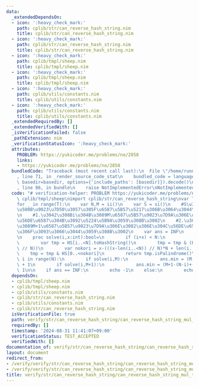 ```yaml
---
data:
  _extendedDependsOn:
  - icon: ':heavy_check_mark:'
    path: cplib/str/can_reverse_hash_string.nim
    title: cplib/str/can_reverse_hash_string.nim
  - icon: ':heavy_check_mark:'
    path: cplib/str/can_reverse_hash_string.nim
    title: cplib/str/can_reverse_hash_string.nim
  - icon: ':heavy_check_mark:'
    path: cplib/tmpl/sheep.nim
    title: cplib/tmpl/sheep.nim
  - icon: ':heavy_check_mark:'
    path: cplib/tmpl/sheep.nim
    title: cplib/tmpl/sheep.nim
  - icon: ':heavy_check_mark:'
    path: cplib/utils/constants.nim
    title: cplib/utils/constants.nim
  - icon: ':heavy_check_mark:'
    path: cplib/utils/constants.nim
    title: cplib/utils/constants.nim
  _extendedRequiredBy: []
  _extendedVerifiedWith: []
  _isVerificationFailed: false
  _pathExtension: nim
  _verificationStatusIcon: ':heavy_check_mark:'
  attributes:
    PROBLEM: https://yukicoder.me/problems/no/2858
    links:
    - https://yukicoder.me/problems/no/2858
  bundledCode: "Traceback (most recent call last):\n  File \"/home/runner/.local/lib/python3.10/site-packages/onlinejudge_verify/documentation/build.py\"\
    , line 71, in _render_source_code_stat\n    bundled_code = language.bundle(stat.path,\
    \ basedir=basedir, options={'include_paths': [basedir]}).decode()\n  File \"/home/runner/.local/lib/python3.10/site-packages/onlinejudge_verify/languages/nim.py\"\
    , line 86, in bundle\n    raise NotImplementedError\nNotImplementedError\n"
  code: "# verification-helper: PROBLEM https://yukicoder.me/problems/no/2858\ninclude\
    \ cplib/tmpl/sheep\nimport cplib/str/can_reverse_hash_string\nvar T = ii()\n\n\
    for _ in range(T):\n    var N,M = ii()\n    var S = si()\n    #S\u3092\u7121\u9650\
    \u500B\u9023\u7D50\u3057\u305F\u6587\u5B57\u5217\u306B\u3064\u3044\u3066\u3001\
    \n    #1.\u3042\u308Bi\u304B\u3089M\u6587\u5B57\u9023\u7D9A\u306E\u3082\u306E\u304C\
    \u56DE\u6587\u304B\u3092\u5224\u5B9A\u3059\u308B\u3002\n    #2.\u3042\u308Bi\u304B\
    \u3089M+1\u6587\u5B57\u9023\u7D9A\u306E\u3082\u306E\u304C\u56DE\u6587\u304B\u3092\
    \u306F\u3093\u3066\u3044\u3059\u308B\u3002\n    var ans = INF\n    var HS = S.initRollingHash()\n\
    \n    proc solve(i,x:int):bool=\n        if (i+x) < N:\n            return HS[i..<(i+x)].isPalindrome()\n\
    \        var tmp = HS[i..<N].toHashString()\n        tmp = tmp & (HS * ((x-len(i..<N))\
    \ // N))\n        var nokori = x-(((x-len(i..<N)) // N)*N + len(i..<N))\n    \
    \    tmp = tmp & HS[0..<nokori]\n        return tmp.isPalindrome()\n\n\n    for\
    \ i in range(N):\n        if solve(i,M):\n            ans.min = (M-(N-i)+(N-1))//N\
    \ + 1\n        if solve(i,M+1):\n            ans.min = (M+1-(N-i)+(N-1))//N +\
    \ 1\n\n    if ans == INF:\n        echo -1\n    else:\n        echo ans"
  dependsOn:
  - cplib/tmpl/sheep.nim
  - cplib/tmpl/sheep.nim
  - cplib/utils/constants.nim
  - cplib/str/can_reverse_hash_string.nim
  - cplib/utils/constants.nim
  - cplib/str/can_reverse_hash_string.nim
  isVerificationFile: true
  path: verify/str/can_reverse_hash_string/can_reverse_hash_string_mul_test.nim
  requiredBy: []
  timestamp: '2024-08-31 11:41:07+09:00'
  verificationStatus: TEST_ACCEPTED
  verifiedWith: []
documentation_of: verify/str/can_reverse_hash_string/can_reverse_hash_string_mul_test.nim
layout: document
redirect_from:
- /verify/verify/str/can_reverse_hash_string/can_reverse_hash_string_mul_test.nim
- /verify/verify/str/can_reverse_hash_string/can_reverse_hash_string_mul_test.nim.html
title: verify/str/can_reverse_hash_string/can_reverse_hash_string_mul_test.nim
---
```

